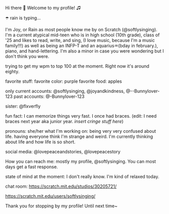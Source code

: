 Hi there 👋 Welcome to my profile! ♫

☂️ rain is typing...

I'm Joy, or Rain as most people know me by on Scratch (@softlysinging). 
I'm a current atypical mid-teen who is in high school (10th grade), class of '25 and likes to read, write, and sing, (I love music, because I'm a music family!!!) as well as being an INFP-T and an aquarius♒(bday in 
february.), piano, and hand-lettering. I'm also a minor in case you were wondering but I don't think you were.

trying to get my wpm to top 100 at the moment. Right now it's around eighty. 


favorite stuff: 
favorite color: purple
favorite food: apples

only current accounts: @softlysinging, @joyandkindness, @--Bunnylover-123
past accounts: @-Bunnylover-123

sister: @flxverfly

fun fact: I can memorize things very fast. I once had braces. (edit: I need braces next year aka junior year. *insert cringe stuff here*) 

pronouns: she/her
what I'm working on: being very very confused about life. 
having everyone think I'm strange and weird. 
I'm currently thinking about life and how life is so short. 

social media: @lovepeaceandstories, @lovepeacestory

How you can reach me: mostly my profile, @softlysinging. You can most days get a fast response. 

state of mind at the moment: I don't really know. I'm kind of relaxed today. 

chat room: https://scratch.mit.edu/studios/30205721/

https://scratch.mit.edu/users/softlysinging/

Thank you for stopping by my profile! Until next time~ 
